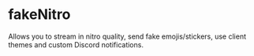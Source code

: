 # fakeNitro

Allows you to stream in nitro quality, send fake emojis/stickers, use client themes and custom Discord notifications.